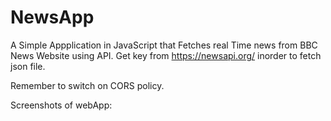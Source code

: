 # NewsApp
A Simple Appplication in JavaScript that Fetches real Time news from BBC News Website using API.
Get key from https://newsapi.org/ inorder to fetch json file.

Remember to switch on CORS policy.

Screenshots of webApp:


<a href="Screenshot 53.png"><br><br>
<a href="Screenshot 54.png"><br><br>
<a href="Screenshot 55.png"><br><br>

